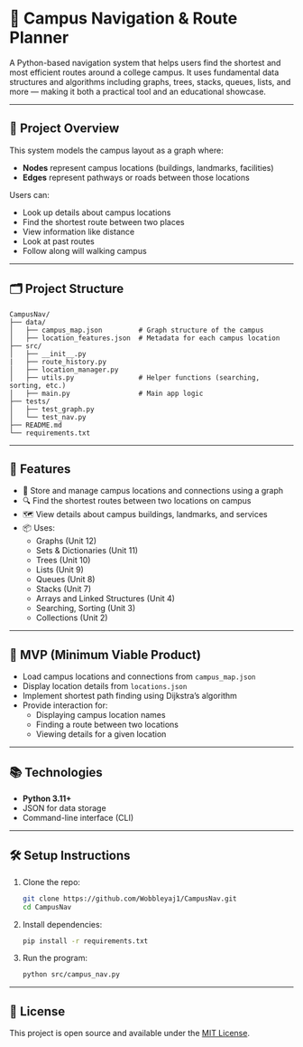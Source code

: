 # 📍 Campus Navigation & Route Planner

A Python-based navigation system that helps users find the shortest and most efficient routes around a college campus. It uses fundamental data structures and algorithms including graphs, trees, stacks, queues, lists, and more — making it both a practical tool and an educational showcase.

---

## 📖 Project Overview

This system models the campus layout as a graph where:
- **Nodes** represent campus locations (buildings, landmarks, facilities)
- **Edges** represent pathways or roads between those locations

Users can:
- Look up details about campus locations
- Find the shortest route between two places
- View information like distance
- Look at past routes
- Follow along will walking campus

---

## 🗂️ Project Structure

```
CampusNav/
├── data/
│   ├── campus_map.json         # Graph structure of the campus
│   ├── location_features.json  # Metadata for each campus location
├── src/
│   ├── __init__.py
|   ├── route_history.py
│   ├── location_manager.py
│   ├── utils.py                # Helper functions (searching, sorting, etc.)
│   ├── main.py                 # Main app logic
├── tests/
│   ├── test_graph.py
│   └── test_nav.py
├── README.md
└── requirements.txt
```

---

## 📌 Features

- 📌 Store and manage campus locations and connections using a graph
- 🔍 Find the shortest routes between two locations on campus
- 🗺️ View details about campus buildings, landmarks, and services
- 📦 Uses:
  - Graphs (Unit 12)
  - Sets & Dictionaries (Unit 11)
  - Trees (Unit 10)
  - Lists (Unit 9)
  - Queues (Unit 8)
  - Stacks (Unit 7)
  - Arrays and Linked Structures (Unit 4)
  - Searching, Sorting (Unit 3)
  - Collections (Unit 2)

---

## 🚀 MVP (Minimum Viable Product)

- Load campus locations and connections from `campus_map.json`
- Display location details from `locations.json`
- Implement shortest path finding using Dijkstra’s algorithm
- Provide interaction for:
  - Displaying campus location names
  - Finding a route between two locations
  - Viewing details for a given location

---

## 📚 Technologies

- **Python 3.11+**
- JSON for data storage
- Command-line interface (CLI)

---

## 🛠️ Setup Instructions

1. Clone the repo:
   ```bash
   git clone https://github.com/Wobbleyaj1/CampusNav.git
   cd CampusNav
   ```

2. Install dependencies:
   ```bash
   pip install -r requirements.txt
   ```

3. Run the program:
   ```bash
   python src/campus_nav.py
   ```

---

## 📝 License

This project is open source and available under the [MIT License](LICENSE).
